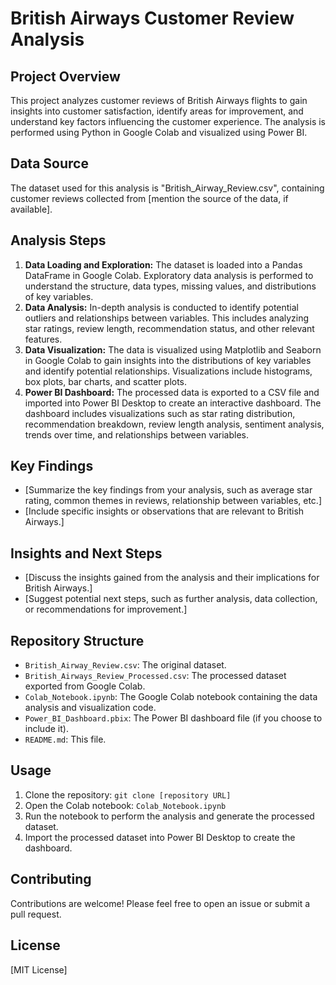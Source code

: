 # British Airways Customer Review Analysis

## Project Overview

This project analyzes customer reviews of British Airways flights to gain insights into customer satisfaction, identify areas for improvement, and understand key factors influencing the customer experience. The analysis is performed using Python in Google Colab and visualized using Power BI.

## Data Source

The dataset used for this analysis is "British_Airway_Review.csv", containing customer reviews collected from [mention the source of the data, if available].

## Analysis Steps

1. **Data Loading and Exploration:** The dataset is loaded into a Pandas DataFrame in Google Colab. Exploratory data analysis is performed to understand the structure, data types, missing values, and distributions of key variables.
2. **Data Analysis:** In-depth analysis is conducted to identify potential outliers and relationships between variables. This includes analyzing star ratings, review length, recommendation status, and other relevant features.
3. **Data Visualization:** The data is visualized using Matplotlib and Seaborn in Google Colab to gain insights into the distributions of key variables and identify potential relationships. Visualizations include histograms, box plots, bar charts, and scatter plots.
4. **Power BI Dashboard:** The processed data is exported to a CSV file and imported into Power BI Desktop to create an interactive dashboard. The dashboard includes visualizations such as star rating distribution, recommendation breakdown, review length analysis, sentiment analysis, trends over time, and relationships between variables.

## Key Findings

* [Summarize the key findings from your analysis, such as average star rating, common themes in reviews, relationship between variables, etc.]
* [Include specific insights or observations that are relevant to British Airways.]

## Insights and Next Steps

* [Discuss the insights gained from the analysis and their implications for British Airways.]
* [Suggest potential next steps, such as further analysis, data collection, or recommendations for improvement.]

## Repository Structure

* `British_Airway_Review.csv`: The original dataset.
* `British_Airways_Review_Processed.csv`: The processed dataset exported from Google Colab.
* `Colab_Notebook.ipynb`: The Google Colab notebook containing the data analysis and visualization code.
* `Power_BI_Dashboard.pbix`: The Power BI dashboard file (if you choose to include it).
* `README.md`: This file.

## Usage

1. Clone the repository: `git clone [repository URL]`
2. Open the Colab notebook: `Colab_Notebook.ipynb`
3. Run the notebook to perform the analysis and generate the processed dataset.
4. Import the processed dataset into Power BI Desktop to create the dashboard.

## Contributing

Contributions are welcome! Please feel free to open an issue or submit a pull request.

## License

[MIT License]
